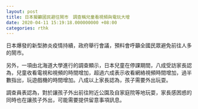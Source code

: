 ```yaml
---
layout: post
title: 日本擬籲國民避往鬧市　調查稱兒童看視頻與電玩大增
date: 2020-04-11 15:19:18.000000000 +08:00
categories: rthk
---
```


日本爆發的新型肺炎疫情持續，政府舉行會議，預料會呼籲全國民眾避免前往人多的鬧市。

另外，一項由北海道大學進行的調查顯示，日本兒童在停課期間，八成受訪家長認為，兒童收看電視和視頻的時間增加，超過六成表示收看網絡視頻時間增加，過半數指出，玩遊戲機的時間增加。八成以上家長認為，孩子需要外出玩耍。

調查員表認為，對於讓孩子外出前往附近公園及自家庭院等地玩耍，家長感困惑的同時也在讓孩子外出，可能需要提供留意事項訊息。
